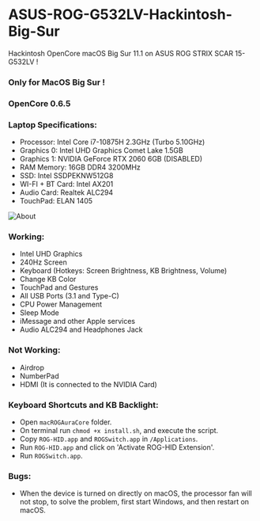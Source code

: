 # ASUS-ROG-G532LV-Hackintosh-Big-Sur
Hackintosh OpenCore macOS Big Sur 11.1 on ASUS ROG STRIX SCAR 15-G532LV !

### Only for MacOS Big Sur !
### OpenCore 0.6.5

### Laptop Specifications:
* Processor: Intel Core i7-10875H 2.3GHz (Turbo 5.10GHz)
* Graphics 0: Intel UHD Graphics Comet Lake 1.5GB
* Graphics 1: NVIDIA GeForce RTX 2060 6GB (DISABLED)
* RAM Memory: 16GB DDR4 3200MHz
* SSD: Intel SSDPEKNW512G8
* WI-FI + BT Card: Intel AX201
* Audio Card: Realtek ALC294
* TouchPad: ELAN 1405

![About](https://github.com/Alex-V2000/ASUS-ROG-G532LV-Hackintosh-Big-Sur/blob/main/Screenshots/1.png)

### Working:
* Intel UHD Graphics
* 240Hz Screen
* Keyboard (Hotkeys: Screen Brightness, KB Brightness, Volume)
* Change KB Color
* TouchPad and Gestures
* All USB Ports (3.1 and Type-C)
* CPU Power Management
* Sleep Mode
* iMessage and other Apple services
* Audio ALC294 and Headphones Jack

### Not Working:
* Airdrop
* NumberPad
* HDMI (It is connected to the NVIDIA Card)

### Keyboard Shortcuts and KB Backlight:
* Open `macROGAuraCore` folder.
* On terminal run `chmod +x install.sh`, and execute the script.
* Copy `ROG-HID.app` and `ROGSwitch.app` in `/Applications`.
* Run `ROG-HID.app` and click on 'Activate ROG-HID Extension'.
* Run `ROGSwitch.app`.

### Bugs:
* When the device is turned on directly on macOS, the processor fan will not stop, to solve the problem, first start Windows, and then restart on macOS.
